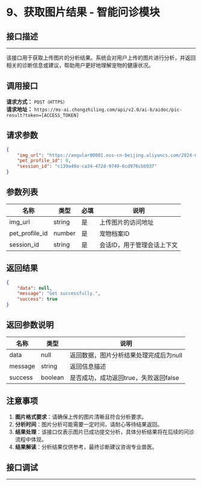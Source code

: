 # 9、获取图片结果 - 智能问诊模块

## 接口描述
---
该接口用于获取上传图片的分析结果。系统会对用户上传的图片进行分析，并返回相关的诊断信息或建议，帮助用户更好地理解宠物的健康状况。

## 调用接口
**请求方式：** `POST（HTTPS）`  
**请求地址：** `https://ms-ai.chongzhiling.com/api/v2.0/ai-b/aidoc/pic-result?token=[ACCESS_TOKEN]`

## 请求参数
```json
{
    "img_url": "https://angular00001.oss-cn-beijing.aliyuncs.com/2024-08-16/dog66.jpg",
    "pet_profile_id": 0,
    "session_id": "c139a49a-ca34-472d-9749-6cd976cbb937"
}
```

## 参数列表

| 名称            | 类型   | 必填 | 说明                  |
| --------------- | ------ | ---- | --------------------- |
| img_url         | string | 是   | 上传图片的访问地址    |
| pet_profile_id  | number | 是   | 宠物档案ID            |
| session_id      | string | 是   | 会话ID，用于管理会话上下文 |

## 返回结果
```json
{
    "data": null,
    "message": "Get successfully.",
    "success": true
}
```

## 返回参数说明
| 名称              | 类型   | 说明                                         |
|-------------------|--------|----------------------------------------------|
| data              | null   | 返回数据，图片分析结果处理完成后为null        |
| message           | string | 返回信息描述                                 |
| success           | boolean| 是否成功，成功返回true，失败返回false        |

## 注意事项
1. **图片格式要求**：请确保上传的图片清晰且符合分析要求。
2. **分析时间**：图片分析可能需要一定时间，请耐心等待结果返回。
3. **结果处理**：该接口仅表示图片已成功提交分析，具体分析结果将在后续的问诊流程中体现。
4. **结果解读**：分析结果仅供参考，最终诊断建议咨询专业兽医。

## 接口调试
---
<script setup>  
import SwaggerUI from '../../../../src/components/SwaggerUI.vue'  
</script>  

<ClientOnly>  
  <SwaggerUI   
    tag="pic-result"   
    type="post"   
    path="/aidoc/pic-result"   
  />  
</ClientOnly>  



